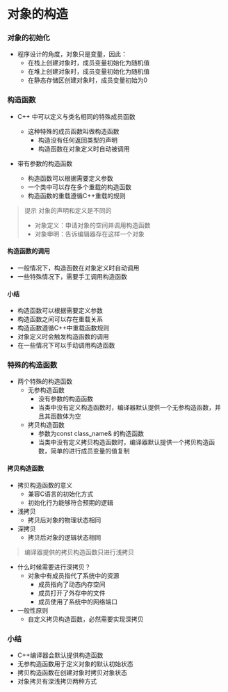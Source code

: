 <!--
 * @Author: your name
 * @Date: 2021-10-09 14:50:07
 * @LastEditTime: 2021-10-11 17:50:48
 * @LastEditors: Please set LastEditors
 * @Description: In User Settings Edit
 * @FilePath: /WorkSpace/C++/09类与对象/12对象的构造.md
-->

# 对象的构造

### 对象的初始化

- 程序设计的角度，对象只是变量，因此：
  - 在栈上创建对象时，成员变量初始化为随机值
  - 在堆上创建对象时，成员变量初始化为随机值
  - 在静态存储区创建对象时，成员变量初始为0

### 构造函数

- C++ 中可以定义与类名相同的特殊成员函数
  - 这种特殊的成员函数叫做构造函数
    - 构造没有任何返回类型的声明
    - 构造函数在对象定义时自动被调用

- 带有参数的构造函数
  - 构造函数可以根据需要定义参数
  - 一个类中可以存在多个重载的构造函数
  - 构造函数的重载遵循C++重载的规则

> 提示
> 对象的声明和定义是不同的
> - 对象定义：申请对象的空间并调用构造函数
> - 对象申明：告诉编辑器存在这样一个对象

#### 构造函数的调用

- 一般情况下，构造函数在对象定义时自动调用
- 一些特殊情况下，需要手工调用构造函数

#### 小结

- 构造函数可以根据需要定义参数
- 构造函数之间可以存在重载关系
- 构造函数遵循C++中重载函数规则
- 对象定义时会触发构造函数的调用
- 在一些情况下可以手动调用构造函数

### 特殊的构造函数

- 两个特殊的构造函数
  - 无参构造函数
    - 没有参数的构造函数
    - 当类中没有定义构造函数时，编译器默认提供一个无参构造函数，并且其函数体为空
  - 拷贝构造函数
    - 参数为const class_name& 的构造函数
    - 当类中没有定义拷贝构造函数时，编译器默认提供一个拷贝构造函数，简单的进行成员变量的值复制

#### 拷贝构造函数

- 拷贝构造函数的意义
  - 兼容C语言的初始化方式
  - 初始化行为能够符合预期的逻辑
- 浅拷贝
  - 拷贝后对象的物理状态相同
- 深拷贝
  - 拷贝后对象的逻辑状态相同
> 编译器提供的拷贝构造函数只进行浅拷贝

- 什么时候需要进行深拷贝？
  - 对象中有成员指代了系统中的资源
    - 成员指向了动态内存空间
    - 成员打开了外存中的文件
    - 成员使用了系统中的网络端口
- 一般性原则
  - 自定义拷贝构造函数，必然需要实现深拷贝

### 小结

- C++编译器会默认提供构造函数
- 无参构造函数用于定义对象的默认初始状态
- 拷贝构造函数在创建对象时拷贝对象状态
- 对象拷贝有深浅拷贝两种方式
